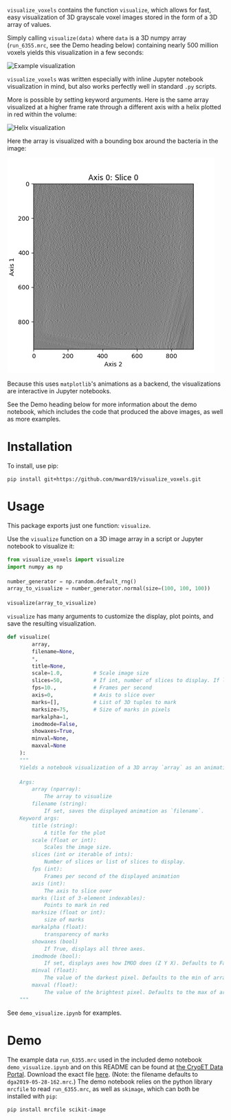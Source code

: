 `visualize_voxels` contains the function `visualize`, which allows for fast, easy visualization of 3D grayscale voxel images stored in the form of a 3D array of values.

Simply calling `visualize(data)` where `data` is a 3D numpy array (`run_6355.mrc`, see the Demo heading below) containing nearly 500 million voxels yields this visualization in a few seconds:

![Example visualization](default_visualization.gif)

`visualize_voxels` was written especially with inline Jupyter notebook visualization in mind, but also works perfectly well in standard `.py` scripts.

More is possible by setting keyword arguments. Here is the same array visualized at a higher frame rate through a different axis with a helix plotted in red within the volume:

![Helix visualization](helix_visualization.gif)

Here the array is visualized with a bounding box around the bacteria in the image:

![Bounding box visualization](bounding_box.gif)

Because this uses `matplotlib`'s animations as a backend, the visualizations are interactive in Jupyter notebooks.

See the Demo heading below for more information about the demo notebook, which includes the code that produced the above images, as well as more examples.

# Installation
To install, use pip:
```shell
pip install git+https://github.com/mward19/visualize_voxels.git

```

# Usage
This package exports just one function: `visualize`.

Use the `visualize` function on a 3D image array in a script or Jupyter notebook to visualize it:

```python
from visualize_voxels import visualize
import numpy as np

number_generator = np.random.default_rng()
array_to_visualize = number_generator.normal(size=(100, 100, 100))

visualize(array_to_visualize)
```

`visualize` has many arguments to customize the display, plot points, and save the resulting visualization. 

```python
def visualize(
        array, 
        filename=None,
        *, 
        title=None,
        scale=1.0,          # Scale image size
        slices=50,          # If int, number of slices to display. If list, slices to display.
        fps=10.,            # Frames per second
        axis=0,             # Axis to slice over
        marks=[],           # List of 3D tuples to mark
        marksize=75,        # Size of marks in pixels
        markalpha=1,
        imodmode=False,
        showaxes=True,
        minval=None,
        maxval=None
    ):
    """
    Yields a notebook visualization of a 3D array `array` as an animation using FuncAnimation.

    Args:
        array (nparray): 
            The array to visualize
        filename (string): 
            If set, saves the displayed animation as `filename`.
    Keyword args:
        title (string):
            A title for the plot
        scale (float or int): 
            Scales the image size.
        slices (int or iterable of ints): 
            Number of slices or list of slices to display.
        fps (int): 
            Frames per second of the displayed animation
        axis (int): 
            The axis to slice over
        marks (list of 3-element indexables): 
            Points to mark in red
        marksize (float or int): 
            size of marks
        markalpha (float):
            transparency of marks
        showaxes (bool)
            If True, displays all three axes.
        imodmode (bool): 
            If set, displays axes how IMOD does (Z Y X). Defaults to False
        minval (float):
            The value of the darkest pixel. Defaults to the min of array
        maxval (float):
            The value of the brightest pixel. Defaults to the max of array
    """
```

See `demo_visualize.ipynb` for examples. 

# Demo
The example data `run_6355.mrc` used in the included demo notebook `demo_visualize.ipynb` and on this README can be found at [the CryoET Data Portal](https://cryoetdataportal.czscience.com/runs/6355).
Download the exact file [here](https://cryoetdataportal.czscience.com/runs/6355?download-step=download&download-config=tomogram&tomogram-sampling=10.4&tomogram-processing=raw&file-format=mrc&download-tab=download). (Note: the filename defaults to `dga2019-05-28-162.mrc`.) The demo notebook relies on the python library `mrcfile` to read `run_6355.mrc`, as well as `skimage`, which can both be installed with `pip`: 

```shell
pip install mrcfile scikit-image
```
